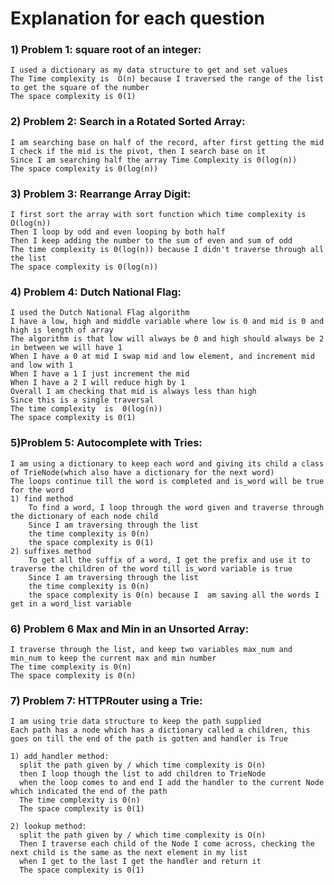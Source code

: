 # Explanation for each question 

### 1) Problem 1: square root of an integer:
    I used a dictionary as my data structure to get and set values
    The Time complexity is  O(n) because I traversed the range of the list to get the square of the number
    The space complexity is 0(1) 
   

### 2) Problem 2: Search in a Rotated Sorted Array:
    I am searching base on half of the record, after first getting the mid 
    I check if the mid is the pivot, then I search base on it 
    Since I am searching half the array Time Complexity is 0(log(n))
    The space complexity is 0(log(n))
   

### 3) Problem 3: Rearrange Array Digit:
    I first sort the array with sort function which time complexity is O(log(n))
    Then I loop by odd and even looping by both half 
    Then I keep adding the number to the sum of even and sum of odd 
    The time complexity is 0(log(n)) because I didn't traverse through all the list 
    The space complexity is 0(log(n))


### 4) Problem 4: Dutch National Flag:
    I used the Dutch National Flag algorithm 
    I have a low, high and middle variable where low is 0 and mid is 0 and high is length of array 
    The algorithm is that low will always be 0 and high should always be 2 in between we will have 1
    When I have a 0 at mid I swap mid and low element, and increment mid and low with 1
    When I have a 1 I just increment the mid 
    When I have a 2 I will reduce high by 1 
    Overall I am checking that mid is always less than high
    Since this is a single traversal 
    The time complexity  is  0(log(n)) 
    The space complexity is 0(1)
   

### 5)Problem 5: Autocomplete with Tries:
    I am using a dictionary to keep each word and giving its child a class of TrieNode(which also have a dictionary for the next word)
    The loops continue till the word is completed and is_word will be true for the word
    1) find method 
        To find a word, I loop through the word given and traverse through the dictionary of each node child
        Since I am traversing through the list 
        the time complexity is 0(n)
        the space complexity is 0(1)
    2) suffixes method 
        To get all the suffix of a word, I get the prefix and use it to traverse the children of the word till is_word variable is true
        Since I am traversing through the list 
        the time complexity is 0(n)
        the space complexity is 0(n) because I  am saving all the words I get in a word_list variable 

### 6) Problem 6 Max and Min in an Unsorted Array:
    I traverse through the list, and keep two variables max_num and min_num to keep the current max and min number
    The time complexity is 0(n)
    The space complexity is 0(n)
   

### 7) Problem 7: HTTPRouter using a Trie:
    I am using trie data structure to keep the path supplied
    Each path has a node which has a dictionary called a children, this goes on till the end of the path is gotten and handler is True 
    
    1) add_handler method:
      split the path given by / which time complexity is O(n)
      then I loop though the list to add children to TrieNode 
      when the loop comes to and end I add the handler to the current Node which indicated the end of the path 
      The time complexity is 0(n)
      The space complexity is 0(1)
      
    2) lookup method:
      split the path given by / which time complexity is O(n)
      Then I traverse each child of the Node I come across, checking the next child is the same as the next element in my list 
      when I get to the last I get the handler and return it
      The space complexity is 0(1)
      
      
    
   
    

